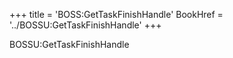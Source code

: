 +++
title = 'BOSS:GetTaskFinishHandle'
BookHref = '../BOSSU:GetTaskFinishHandle'
+++

BOSSU:GetTaskFinishHandle
